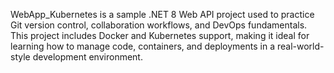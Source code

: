 WebApp_Kubernetes is a sample .NET 8 Web API project used to practice Git version control, collaboration workflows, and DevOps fundamentals. 
This project includes Docker and Kubernetes support, making it ideal for learning how to manage code, containers, and deployments in a real-world-style development environment.
